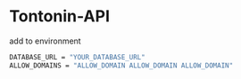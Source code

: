 # Tontonin-API

add to environment

```bash
DATABASE_URL = "YOUR_DATABASE_URL"
ALLOW_DOMAINS = "ALLOW_DOMAIN ALLOW_DOMAIN ALLOW_DOMAIN"
```
